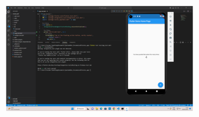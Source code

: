 <img src="https://github.com/juanfernandez13/mobDev_Iracema/blob/main/av10/testes_app/Captura%20de%20tela%202023-04-28%20113347.png"/>
